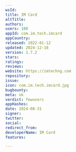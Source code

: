 ```yaml
---
wsId: 
title: IM Card
altTitle: 
authors: 
users: 100
appId: com.im.tech.imcard
appCountry: 
released: 2022-01-12
updated: 2024-12-18
version: 1.7.2
stars: 
ratings: 
reviews: 
website: https://imtechng.com
repository: 
issue: 
icon: com.im.tech.imcard.jpg
bugbounty: 
meta: ok
verdict: fewusers
appHashes: 
date: 2024-08-31
signer: 
twitter: 
social: 
redirect_from: 
developerName: IM Card
features: 

---
```


